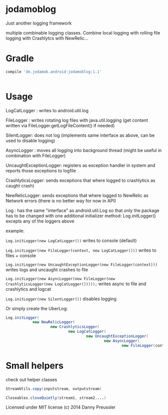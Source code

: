 jodamoblog
==========
Just another logging framework


multiple combinable logging classes.
Combine local logging with rolling file logging with Crashlytcs with NewRelic...



Gradle
======

```groovy
compile 'de.jodamob.android:jodamoblog:1.1'
 
```


Usage
======

LogCatLogger : writes to android.util.log

FileLogger : writes rotating log files with java.util.logging (get content written via FileLogger.getLogFileContent() if needed)

SilentLogger: does not log (implements same interface as above, can be used to disable logging)

AsyncLogger : moves all logging into background thread (might be useful in combination with FileLogger)

UncaughtExceptionLogger: registers as exception handler in system and reports those exceptions to logfile

CrashlyticsLogger: sends exceptions that where logged to crashlytics as caught crash)

NewRelicLogger: sends exceptions that where logged to NewRelic as Network errors (there is no better way for now in API)


Log : has the same "interface" as android.util.Log so that only the package has to be changed with one additional initializer method:
Log.initLogger() excepts any of the loggers above


example:

`Log.initLogger(new LogCatLogger())` writes to console (default)

`Log.initLogger(new FileLogger(context, new LogCatLogger()))` writes to files + console

`Log.initLogger(new UncaughtExceptionLogger(new FileLogger(context)))` writes logs and uncaught crashes to file

`Log.initLogger(new AsyncLogger(new FileLogger(new CrashlyticsLogger(new LogCatLogger()))));` writes async to file and crashlytics and logcat

`Log.initLogger(new SilentLogger())` disables logging

Or simply create the UberLog:

```java
Log.initLogger(
            new NewRelicLogger(
                    new CrashlyticsLogger(
                            new LogCatLogger(
                                    new UncaughtExceptionLogger(
                                            new AsyncLogger(
                                                    new FileLogger(context)))))));
```


Small helpers
====================================

check out helper classes

```java
StreamUtils.copy(inputstream, outputstream)

Closeables.closeQuietly(stream1, stream2,...)
```

Licensed under MIT license
(c) 2014 Danny Preussler